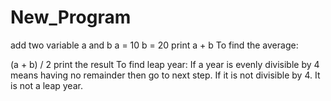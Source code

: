 # New_Program
add two variable a and b
a = 10
b = 20 
print a + b
To find the average:

(a + b) / 2
print the result
To find leap year:
If a year is evenly divisible by 4 means having no remainder then go to next step. If it is not divisible by 4. It is not a leap year.
